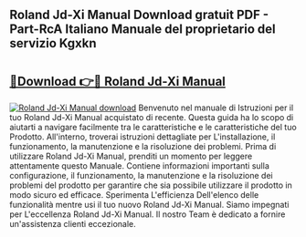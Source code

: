 ## Roland Jd-Xi Manual Download gratuit PDF - Part-RcA Italiano Manuale del proprietario del servizio Kgxkn

# <h2><a href="http://dfd3rf2.blite.top/?on=Roland+Jd-Xi+Manual">🔗Download 👉🔴 Roland Jd-Xi Manual</a></h2>

[![Roland Jd-Xi Manual download](https://i.imgur.com/lujVjoI.png)](http://dfd3rf2.blite.top/?on=Roland+Jd-Xi+Manual)
Benvenuto nel manuale di Istruzioni per il tuo Roland Jd-Xi Manual acquistato di recente. Questa guida ha lo scopo di aiutarti a navigare facilmente tra le caratteristiche e le caratteristiche del tuo Prodotto. All'interno, troverai istruzioni dettagliate per L'installazione, il funzionamento, la manutenzione e la risoluzione dei problemi. Prima di utilizzare Roland Jd-Xi Manual, prenditi un momento per leggere attentamente questo Manuale. Contiene informazioni importanti sulla configurazione, il funzionamento, la manutenzione e la risoluzione dei problemi del prodotto per garantire che sia possibile utilizzare il prodotto in modo sicuro ed efficace. Sperimenta L'efficienza Dell'elenco delle funzionalità mentre usi il tuo nuovo Roland Jd-Xi Manual. Siamo impegnati per L'eccellenza Roland Jd-Xi Manual. Il nostro Team è dedicato a fornire un'assistenza clienti eccezionale.
